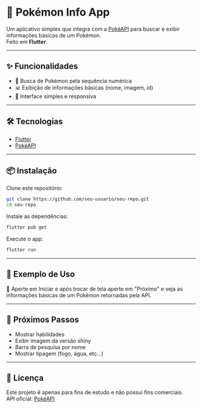 # 📱 Pokémon Info App

Um aplicativo simples que integra com a [PokéAPI](https://pokeapi.co/) para buscar e exibir informações básicas de um Pokémon.  
Feito em **Flutter**.

---

## ✨ Funcionalidades

- 🔎 Busca de Pokémon pela sequência numérica
- 📊 Exibição de informações básicas (nome, imagem, id)  
- 🎨 Interface simples e responsiva  

---

## 🛠️ Tecnologias

- [Flutter](https://flutter.dev/)  
- [PokéAPI](https://pokeapi.co/)  

---

## 📦 Instalação

Clone este repositório:

```bash
git clone https://github.com/seu-usuario/seu-repo.git
cd seu-repo
```

Instale as dependências:

```bash
flutter pub get
```

Execute o app:

```bash
flutter run
```

---

## 📸 Exemplo de Uso

🔹 Aperte em Iniciar e após trocar de tela aperte em "Próximo" e veja as informações básicas de um Pokémon retornadas pela API.

---

## 🔮 Próximos Passos

- Mostrar habilidades
- Exibir imagem da versão shiny
- Barra de pesquisa por nome
- Mostrar tipagem (fogo, água, etc...)

---

## 📄 Licença

Este projeto é apenas para fins de estudo e não possui fins comerciais.  
API oficial: [PokéAPI](https://pokeapi.co/)

